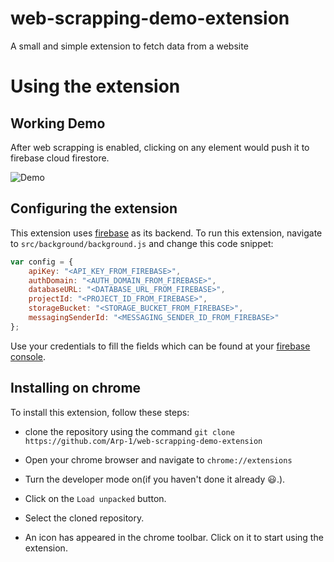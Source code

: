 # web-scrapping-demo-extension
A small and simple extension to fetch data from a website

# Using the extension

## Working Demo

After web scrapping is enabled, clicking on any element would push it to firebase cloud firestore.

![Demo](https://user-images.githubusercontent.com/37845584/56088238-05fdbb80-5e9a-11e9-9279-42b53759c40b.gif)

## Configuring the extension

This extension uses [firebase](https://www.firebase.google.com/) as its backend. To run this extension, navigate to `src/background/background.js` and change this code snippet:
```js 
var config = {
    apiKey: "<API_KEY_FROM_FIREBASE>",
    authDomain: "<AUTH_DOMAIN_FROM_FIREBASE>",
    databaseURL: "<DATABASE_URL_FROM_FIREBASE>",
    projectId: "<PROJECT_ID_FROM_FIREBASE>",
    storageBucket: "<STORAGE_BUCKET_FROM_FIREBASE>",
    messagingSenderId: "<MESSAGING_SENDER_ID_FROM_FIREBASE>"
};
```

Use your credentials to fill the fields which can be found at your [firebase console](https://www.console.firebase.google.com).

## Installing on chrome

To install this extension, follow these steps:

* clone the repository using the command `git clone https://github.com/Arp-1/web-scrapping-demo-extension` 

* Open your chrome browser and navigate to `chrome://extensions`

* Turn the developer mode on(if you haven't done it already :smiley:.).

* Click on the `Load unpacked` button.

* Select the cloned repository.

* An icon has appeared in the chrome toolbar. Click on it to start using the extension.
